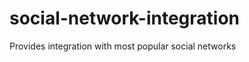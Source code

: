 social-network-integration
==========================

Provides integration with most popular social networks
